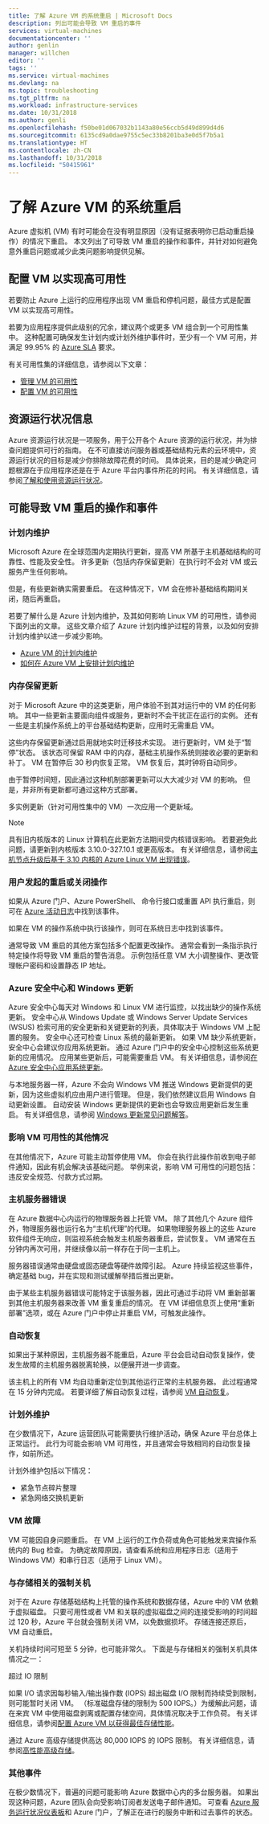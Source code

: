 ```yaml
---
title: 了解 Azure VM 的系统重启 | Microsoft Docs
description: 列出可能会导致 VM 重启的事件
services: virtual-machines
documentationcenter: ''
author: genlin
manager: willchen
editor: ''
tags: ''
ms.service: virtual-machines
ms.devlang: na
ms.topic: troubleshooting
ms.tgt_pltfrm: na
ms.workload: infrastructure-services
ms.date: 10/31/2018
ms.author: genli
ms.openlocfilehash: f50be01d067032b1143a80e56ccb5d49d899d4d6
ms.sourcegitcommit: 6135cd9a0dae9755c5ec33b8201ba3e0d5f7b5a1
ms.translationtype: HT
ms.contentlocale: zh-CN
ms.lasthandoff: 10/31/2018
ms.locfileid: "50415961"
---
```

# <a name="understand-a-system-reboot-for-azure-vm"></a>了解 Azure VM 的系统重启

Azure 虚拟机 (VM) 有时可能会在没有明显原因（没有证据表明你已启动重启操作）的情况下重启。 本文列出了可导致 VM 重启的操作和事件，并针对如何避免意外重启问题或减少此类问题影响提供见解。

## <a name="configure-the-vms-for-high-availability"></a>配置 VM 以实现高可用性
若要防止 Azure 上运行的应用程序出现 VM 重启和停机问题，最佳方式是配置 VM 以实现高可用性。

若要为应用程序提供此级别的冗余，建议两个或更多 VM 组合到一个可用性集中。 这种配置可确保发生计划内或计划外维护事件时，至少有一个 VM 可用，并满足 99.95% 的 [Azure SLA](https://azure.microsoft.com/support/legal/sla/virtual-machines/v1_5/) 要求。

有关可用性集的详细信息，请参阅以下文章：

- [管理 VM 的可用性](../windows/manage-availability.md)
- [配置 VM 的可用性](../windows/classic/configure-availability.md)

## <a name="resource-health-information"></a>资源运行状况信息 
Azure 资源运行状况是一项服务，用于公开各个 Azure 资源的运行状况，并为排查问题提供可行的指南。 在不可直接访问服务器或基础结构元素的云环境中，资源运行状况的目标是减少你排除故障花费的时间。 具体说来，目的是减少确定问题根源在于应用程序还是在于 Azure 平台内事件所花的时间。 有关详细信息，请参阅[了解和使用资源运行状况](../../resource-health/resource-health-overview.md)。

## <a name="actions-and-events-that-can-cause-the-vm-to-reboot"></a>可能导致 VM 重启的操作和事件

### <a name="planned-maintenance"></a>计划内维护
Microsoft Azure 在全球范围内定期执行更新，提高 VM 所基于主机基础结构的可靠性、性能及安全性。 许多更新（包括内存保留更新）在执行时不会对 VM 或云服务产生任何影响。

但是，有些更新确实需要重启。 在这种情况下，VM 会在修补基础结构期间关闭，随后再重启。

若要了解什么是 Azure 计划内维护，及其如何影响 Linux VM 的可用性，请参阅下面列出的文章。 这些文章介绍了 Azure 计划内维护过程的背景，以及如何安排计划内维护以进一步减少影响。

- [Azure VM 的计划内维护](../windows/planned-maintenance.md)
- [如何在 Azure VM 上安排计划内维护](../windows/classic/planned-maintenance-schedule.md)

### <a name="memory-preserving-updates"></a>内存保留更新   
对于 Microsoft Azure 中的这类更新，用户体验不到其对运行中的 VM 的任何影响。 其中一些更新主要面向组件或服务，更新时不会干扰正在运行的实例。 还有一些是主机操作系统上的平台基础结构更新，应用时无需重启 VM。

这些内存保留更新通过启用就地实时迁移技术实现。 进行更新时，VM 处于“暂停”状态。 该状态可保留 RAM 中的内存，基础主机操作系统则接收必要的更新和补丁。 VM 在暂停后 30 秒内恢复正常。 VM 恢复后，其时钟将自动同步。

由于暂停时间短，因此通过这种机制部署更新可以大大减少对 VM 的影响。 但是，并非所有更新都可通过这种方式部署。 

多实例更新（针对可用性集中的 VM）一次应用一个更新域。

> [!NOTE]
> 具有旧内核版本的 Linux 计算机在此更新方法期间受内核错误影响。 若要避免此问题，请更新到内核版本 3.10.0-327.10.1 或更高版本。 有关详细信息，请参阅[主机节点升级后基于 3.10 内核的 Azure Linux VM 出现错误](https://support.microsoft.com/help/3212236)。     
    
### <a name="user-initiated-reboot-or-shutdown-actions"></a>用户发起的重启或关闭操作
 
如果从 Azure 门户、Azure PowerShell、 命令行接口或重置 API 执行重启，则可在 [Azure 活动日志](../../monitoring-and-diagnostics/monitoring-overview-activity-logs.md)中找到该事件。

如果在 VM 的操作系统中执行该操作，则可在系统日志中找到该事件。

通常导致 VM 重启的其他方案包括多个配置更改操作。 通常会看到一条指示执行特定操作将导致 VM 重启的警告消息。 示例包括任意 VM 大小调整操作、更改管理帐户密码和设置静态 IP 地址。

### <a name="azure-security-center-and-windows-update"></a>Azure 安全中心和 Windows 更新
Azure 安全中心每天对 Windows 和 Linux VM 进行监控，以找出缺少的操作系统更新。 安全中心从 Windows Update 或 Windows Server Update Services (WSUS) 检索可用的安全更新和关键更新的列表，具体取决于 Windows VM 上配置的服务。 安全中心还可检查 Linux 系统的最新更新。 如果 VM 缺少系统更新，安全中心会建议你应用系统更新。 通过 Azure 门户中的安全中心控制这些系统更新的应用情况。 应用某些更新后，可能需要重启 VM。 有关详细信息，请参阅[在 Azure 安全中心应用系统更新](../../security-center/security-center-apply-system-updates.md)。

与本地服务器一样，Azure 不会向 Windows VM 推送 Windows 更新提供的更新，因为这些虚拟机应由用户进行管理。 但是，我们依然建议启用 Windows 自动更新设置。 自动安装 Windows 更新提供的更新也会导致应用更新后发生重启。 有关详细信息，请参阅 [Windows 更新常见问题解答](https://support.microsoft.com/help/12373/windows-update-faq)。

### <a name="other-situations-affecting-the-availability-of-your-vm"></a>影响 VM 可用性的其他情况
在其他情况下，Azure 可能主动暂停使用 VM。 你会在执行此操作前收到电子邮件通知，因此有机会解决该基础问题。 举例来说，影响 VM 可用性的问题包括：违反安全规范、付款方式过期。

### <a name="host-server-faults"></a>主机服务器错误 
在 Azure 数据中心内运行的物理服务器上托管 VM。 除了其他几个 Azure 组件外，物理服务器也运行名为“主机代理”的代理。 如果物理服务器上的这些 Azure 软件组件无响应，则监视系统会触发主机服务器重启，尝试恢复。 VM 通常在五分钟内再次可用，并继续像以前一样存在于同一主机上。

服务器错误通常由硬盘或固态硬盘等硬件故障引起。 Azure 持续监视这些事件，确定基础 bug，并在实现和测试缓解举措后推出更新。

由于某些主机服务器错误可能特定于该服务器，因此可通过手动将 VM 重新部署到其他主机服务器来改善 VM 重复重启的情况。 在 VM 详细信息页上使用“重新部署”选项，或在 Azure 门户中停止并重启 VM，可触发此操作。

### <a name="auto-recovery"></a>自动恢复
如果出于某种原因，主机服务器不能重启，Azure 平台会启动自动恢复操作，使发生故障的主机服务器脱离轮换，以便展开进一步调查。 

该主机上的所有 VM 均自动重新定位到其他运行正常的主机服务器。 此过程通常在 15 分钟内完成。 若要详细了解自动恢复过程，请参阅 [VM 自动恢复](https://azure.microsoft.com/blog/service-healing-auto-recovery-of-virtual-machines)。

### <a name="unplanned-maintenance"></a>计划外维护
在少数情况下，Azure 运营团队可能需要执行维护活动，确保 Azure 平台总体上正常运行。 此行为可能会影响 VM 可用性，并且通常会导致相同的自动恢复操作，如前所述。  

计划外维护包括以下情况：

- 紧急节点碎片整理
- 紧急网络交换机更新

### <a name="vm-crashes"></a>VM 故障
VM 可能因自身问题重启。 在 VM 上运行的工作负荷或角色可能触发来宾操作系统内的 Bug 检查。 为确定故障原因，请查看系统和应用程序日志（适用于 Windows VM）和串行日志（适用于 Linux VM）。

### <a name="storage-related-forced-shutdowns"></a>与存储相关的强制关机
对于在 Azure 存储基础结构上托管的操作系统和数据存储，Azure 中的 VM 依赖于虚拟磁盘。 只要可用性或者 VM 和关联的虚拟磁盘之间的连接受影响的时间超过 120 秒，Azure 平台就会强制关闭 VM，以免数据损坏。 存储连接还原后，VM 自动重启。 

关机持续时间可短至 5 分钟，也可能非常久。 下面是与存储相关的强制关机具体情况之一： 

超过 IO 限制

如果 I/O 请求因每秒输入/输出操作数 (IOPS) 超出磁盘 I/O 限制而持续受到限制，则可能暂时关闭 VM。 （标准磁盘存储的限制为 500 IOPS。）为缓解此问题，请在来宾 VM 中使用磁盘剥离或配置存储空间，具体情况取决于工作负荷。 有关详细信息，请参阅[配置 Azure VM 以获得最佳存储性能](http://blogs.msdn.com/b/mast/archive/2014/10/14/configuring-azure-virtual-machines-for-optimal-storage-performance.aspx)。

通过 Azure 高级存储提供高达 80,000 IOPS 的 IOPS 限制。 有关详细信息，请参阅[高性能高级存储](../windows/premium-storage.md)。

### <a name="other-incidents"></a>其他事件
在极少数情况下，普遍的问题可能影响 Azure 数据中心内的多台服务器。 如果出现这种问题，Azure 团队会向受影响订阅者发送电子邮件通知。 可查看 [Azure 服务运行状况仪表板](https://azure.microsoft.com/status/)和 Azure 门户，了解正在进行的服务中断和过去事件的状态。
